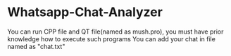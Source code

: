 # Whatsapp-Chat-Analyzer
You can run CPP file and QT file(named as mush.pro), you must have prior knowledge how to execute such programs
You can add your chat in file named as "chat.txt"
